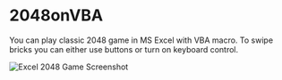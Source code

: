 # 2048onVBA

You can play classic 2048 game in MS Excel with VBA macro.
To swipe bricks you can either use buttons or turn on keyboard control.

![Excel 2048 Game Screenshot](https://raw.githubusercontent.com/navferty/2048onVBA/master/2048.jpg)